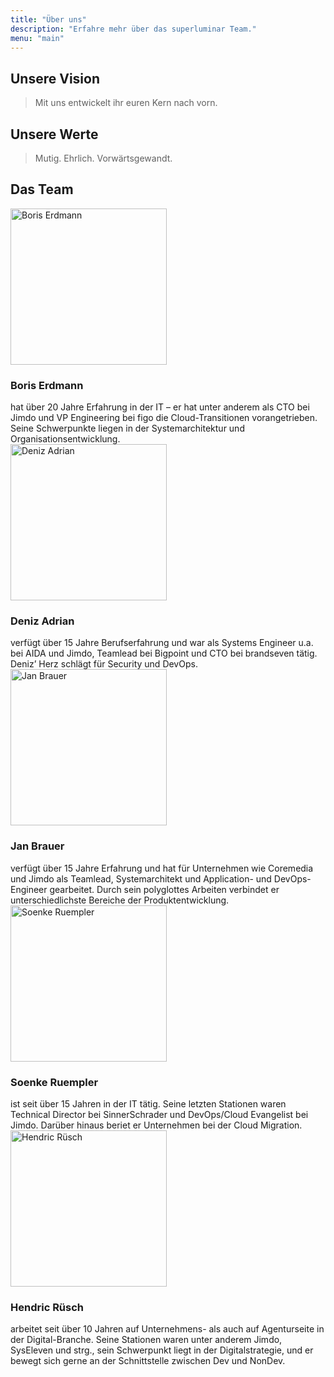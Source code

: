 ```yaml
---
title: "Über uns"
description: "Erfahre mehr über das superluminar Team."
menu: "main"
---
```

<div class="clearfix mxn2">
<div class="sm-col sm-col-6 px2">
<h2>Unsere Vision</h2>
<blockquote>Mit uns entwickelt ihr euren Kern nach vorn.</blockquote>
</div>
<div class="sm-col sm-col-6 px2">
<h2>Unsere Werte</h2>
<blockquote>Mutig. Ehrlich. Vorwärtsgewandt.</blockquote>
</div>
</div>

## Das Team

<div class="clearfix mxn2">
<div class="sm-col sm-col-4 p2">
<image class="fit rounded" src="/img/profile/boris.jpg" alt="Boris Erdmann" width="250px" height="250px"/>
<h3>Boris Erdmann</h3>
hat über 20 Jahre Erfahrung in der IT – er hat unter anderem als CTO bei Jimdo und VP Engineering bei figo die Cloud-Transitionen vorangetrieben. Seine Schwerpunkte liegen in der Systemarchitektur und Organisationsentwicklung.
</div>

<div class="sm-col sm-col-4 p2">
<image class="fit rounded" src="/img/profile/deniz.jpg" alt="Deniz Adrian" width="250px" height="250px"/>
<h3>Deniz Adrian</h3>
 verfügt über 15 Jahre Berufserfahrung und war als Systems Engineer u.a. bei AIDA und Jimdo, Teamlead bei Bigpoint und CTO bei brandseven tätig. Deniz’ Herz schlägt für Security und DevOps.
</div>

<div class="sm-col sm-col-4 p2">
<image class="fit rounded" src="/img/profile/jan.jpg" alt="Jan Brauer" width="250px" height="250px"/>
<h3>Jan Brauer</h3>
verfügt über 15 Jahre Erfahrung und hat für Unternehmen wie Coremedia und Jimdo als Teamlead, Systemarchitekt und Application- und DevOps- Engineer gearbeitet. Durch sein polyglottes Arbeiten verbindet er unterschiedlichste Bereiche der Produktentwicklung.
</div>
</div>

<div class="clearfix mxn2">
<div class="sm-col sm-col-4 p2">
<image class="fit rounded" src="/img/profile/soenke.jpg" alt="Soenke Ruempler" width="250px" height="250px"/>
<h3>Soenke Ruempler</h3>
ist seit über 15 Jahren in der IT tätig. Seine letzten Stationen waren Technical Director bei SinnerSchrader und DevOps/Cloud Evangelist bei Jimdo. Darüber hinaus beriet er Unternehmen bei der Cloud Migration.
</div>

<div class="sm-col sm-col-4 p2">
<image class="fit rounded" src="/img/profile/hendric.jpg" alt="Hendric Rüsch" width="250px" height="250px"/>
<h3>Hendric Rüsch</h3>
arbeitet seit über 10 Jahren auf Unternehmens- als auch auf Agenturseite in der Digital-Branche. Seine Stationen waren unter anderem Jimdo, SysEleven und strg., sein Schwerpunkt liegt in der Digitalstrategie, und er bewegt sich gerne an der Schnittstelle zwischen Dev und NonDev.
</div>
</div>

